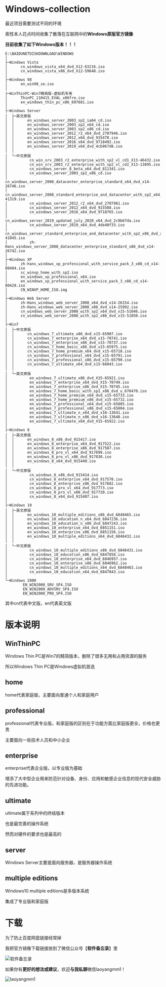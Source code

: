 # Windows-collection

最近项目需要测试不同的环境

索性本人花点时间收集了散落在互联网中的**Windows原版官方镜像**

**目前收集了如下Windows版本！！！**

```
E:\BAIDUNETDISKDOWNLOAD\WINDOWS
│
├─Windows Vista
│      cn_windows_vista_x64_dvd_X12-63216.iso
│      cn_windows_vista_x86_dvd_X12-59648.iso
│
├─Windows 98
│      en_win98_se.iso
│
├─WinThinPC-Win7精简版-虚拟机专用
│      ThinPC_110415_EVAL_x86fre.iso
│      en_windows_thin_pc_x86_697681.iso
│
├─Windows Server
│  ├─英文原版
│  │      en_windows_server_2003_sp2_ia64_cd.iso
│  │      en_windows_server_2003_sp2_x64_cd.iso
│  │      en_windows_server_2003_sp2_x86_cd.iso
│  │      en_windows_server_2012_r2_x64_dvd_2707946.iso
│  │      en_windows_server_2012_x64_dvd_915478.iso
│  │      en_windows_server_2016_x64_dvd_9718492.iso
│  │      en_windows_server_2019_x64_dvd_4cb967d8.iso
│  │
│  └─中文原版
│          cn_win_srv_2003_r2_enterprise_with_sp2_vl_cd1_X13-46432.iso
│          cn_win_srv_2003_r2_enterprise_with_sp2_vl_cd2_X13-13895.iso
│          cn_windows_server_8_beta_x64_dvd_811341.iso
│          cn_windows_server_2003_sp2_x86_cd.iso
│          cn_windows_server_2008_datacenter_enterprise_standard_x64_dvd_x14-26746.iso
│          cn_windows_server_2008_standard_enterprise_and_datacenter_with_sp2_x64_dvd_x15-41319.iso
│          cn_windows_server_2012_r2_x64_dvd_2707961.iso
│          cn_windows_server_2012_x64_dvd_915588.iso
│          cn_windows_server_2016_x64_dvd_9718765.iso
│          cn_windows_server_2019_updated_july_2020_x64_dvd_2c9b67da.iso
│          cn_windows_server_2019_x64_dvd_4de40f33.iso
│          cn_windows_server_standard_enterprise_and_datacenter_with_sp2_x86_dvd_x15-41045.iso
│          zh-Hans_windows_server_2008_datacenter_enterprise_standard_x86_dvd_x14-26742.iso
│
├─Windows XP
│      zh-hans_windows_xp_professional_with_service_pack_3_x86_cd_x14-80404.iso
│      sc_winxp_home_with_sp2.iso
│      en_windows_xp_professional_x64.iso
│      en_windows_xp_professional_with_service_pack_3_x86_cd_x14-80428.iso
│      CN_WINXP_HOME_ISO.img
│
├─Windows Web Server
│      zh-Hans_windows_web_server_2008_x64_dvd_x14-26154.iso
│      zh-Hans_windows_web_server_2008_x86_dvd_x14-25992.iso
│      cn_windows_web_server_2008_with_sp2_x64_dvd_x15-51046.iso
│      cn_windows_web_server_2008_with_sp2_x86_dvd_x15-51050.iso
│
├─Win7
│  ├─中文原版
│  │      cn_windows_7_ultimate_x86_dvd_x15-65907.iso
│  │      cn_windows_7_enterprise_x64_dvd_x15-70741.iso
│  │      cn_windows_7_enterprise_x86_dvd_x15-70737.iso
│  │      cn_windows_7_home_basic_x86_dvd_x15-65975.iso
│  │      cn_windows_7_home_premium_x64_dvd_x15-65718.iso
│  │      cn_windows_7_professional_x64_dvd_x15-65791.iso
│  │      cn_windows_7_professional_x86_dvd_x15-65790.iso
│  │      cn_windows_7_ultimate_x64_dvd_x15-66043.iso
│  │
│  └─英文原版
│          en_windows_7_ultimate_x86_dvd_X15-65921.iso
│          en_windows_7_enterprise_x64_dvd_X15-70749.iso
│          en_windows_7_enterprise_x86_dvd_X15-70745.iso
│          en_windows_7_home_basic_with_sp1_x86_dvd_u_676470.iso
│          en_windows_7_home_premium_x64_dvd_x15-65733.iso
│          en_windows_7_home_premium_x86_dvd_x15-65732.iso
│          en_windows_7_professional_x64_dvd_x15-65805.iso
│          en_windows_7_professional_x86_dvd_x15-65804.iso
│          en_windows_7_ultimate_n_x64_dvd_x16-13641.iso
│          en_windows_7_ultimate_n_x86_dvd_x16-13640.iso
│          en_windows_7_ultimate_x64_dvd_X15-65922.iso
│
├─Windows 8
│  ├─英文原版
│  │      en_windows_8_x86_dvd_915417.iso
│  │      en_windows_8_enterprise_x64_dvd_917522.iso
│  │      en_windows_8_enterprise_x86_dvd_917587.iso
│  │      en_windows_8_pro_vl_x64_dvd_917699.iso
│  │      en_windows_8_pro_vl_x86_dvd_917830.iso
│  │      en_windows_8_x64_dvd_915440.iso
│  │
│  └─中文原版
│          cn_windows_8_x86_dvd_915414.iso
│          cn_windows_8_enterprise_x64_dvd_917570.iso
│          cn_windows_8_enterprise_x86_dvd_917682.iso
│          cn_windows_8_pro_vl_x64_dvd_917773.iso
│          cn_windows_8_pro_vl_x86_dvd_917720.iso
│          cn_windows_8_x64_dvd_915407.iso
│
├─Windows 10
│  ├─英文原版
│  │      en_windows_10_multiple_editions_x86_dvd_6848465.iso
│  │      en_windows_10_education_n_x64_dvd_6847236.iso
│  │      en_windows_10_education_n_x86_dvd_6847243.iso
│  │      en_windows_10_enterprise_x64_dvd_6851151.iso
│  │      en_windows_10_enterprise_x86_dvd_6851156.iso
│  │      en_windows_10_multiple_editions_x64_dvd_6846432.iso
│  │
│  └─中文原版
│          cn_windows_10_multiple_editions_x86_dvd_6846431.iso
│          cn_windows_10_education_x86_dvd_6847858.iso
│          cn_windows_10_enterprise_x64_dvd_6846957.iso
│          cn_windows_10_enterprise_x86_dvd_6846962.iso
│          cn_windows_10_multiple_editions_x64_dvd_6848463.iso
│          cn_windows_10_education_x64_dvd_6847843.iso
│
└─Windows 2000
        EN_WIN2000_SRV_SP4.ISO
        EN_WIN2000_ADVSRV_SP4.ISO
        EN_WIN2000_PRO_SP4.ISO
```

其中cn代表中文版，en代表英文版

# 版本说明

## WinThinPC

Windows Thin PC是Win7的精简版本，删除了很多无用和占用资源的服务

所以Windows Thin PC是Windows虚拟机首选

## home

home代表家庭版，主要面向普通个人和家庭用户

## professional

professional代表专业版，和家庭版的区别在于功能方面比家庭版更全，价格也更贵

主要面向一些技术人员和中小企业

## enterprise

enterprise代表企业版，以专业版为基础

增添了大中型企业用来防范针对设备、身份、应用和敏感企业信息的现代安全威胁的先进功能。

## ultimate

ultimate属于系列中的终结版本

也是最完善的操作系统

然而对硬件的要求也是最高的

## server

Windows Server主要是面向服务器，是服务器操作系统

## multiple editions

Windows10 multiple editions是多版本系统

集成了专业版和家庭版

# 下载

为了防止百度网盘链接经常掉

我把官方镜像下载链接放到了微信公众号【**软件备忘录**】里

![软件备忘录](https://github.com/LaoYangList/Windows-collection/blob/main/IMG/%E5%85%AC%E4%BC%97%E5%8F%B7.jpg)

如果你有**更好的想法或建议**，欢迎**与我私聊**微信laoyangmm1！

![laoyangmm1](https://github.com/LaoYangList/Windows-collection/blob/main/IMG/%E5%BE%AE%E4%BF%A1.jpg)
